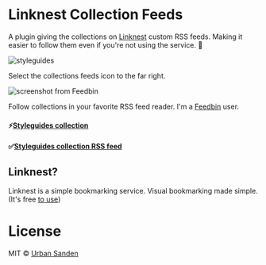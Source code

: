 # Linknest Collection Feeds

A plugin giving the collections on [Linknest](https://linknest.cc) custom RSS feeds. Making it easier to follow them even if you're not using the service. 💪

![styleguides](https://cloud.githubusercontent.com/assets/307676/14327519/f2927f30-fc32-11e5-90b1-2288ae3ff194.jpg)

Select the collections feeds icon to the far right.

![screenshot from Feedbin](https://cloud.githubusercontent.com/assets/307676/14327113/3c972e16-fc31-11e5-9eba-4b62c9af27b6.png)

Follow collections in your favorite RSS feed reader. I'm a [Feedbin](http://feedbin.com) user.

#### ⚡[Styleguides collection](https://linknest.cc/urban/styleguides/)

#### ✅[Styleguides collection RSS feed](https://linknest.cc/urban/styleguides/rssfeed)

## Linknest?

Linknest is a simple bookmarking service. Visual bookmarking made simple. (It's free [to use](https://linknest.cc/login/?q=/login&action=register))

# License

MIT © [Urban Sanden](https://github.com/urre)
